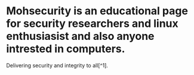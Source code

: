 # Mohsecurity is an educational page for security researchers and linux enthusiasist and also anyone intrested in computers.

















Delivering security and integrity to all[^1].
